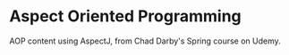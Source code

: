 # Aspect Oriented Programming

AOP content using AspectJ, from Chad Darby's Spring course on Udemy.
